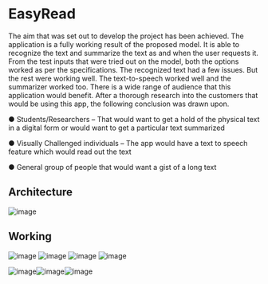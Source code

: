 # EasyRead
The aim that was set out to develop the project has been achieved. The application is a 
fully working result of the proposed model. It is able to recognize the text and 
summarize the text as and when the user requests it. 
From the test inputs that were tried out on the model, both the options worked as per 
the specifications. The recognized text had a few issues. But the rest were working 
well. The text-to-speech worked well and the summarizer worked too.
There is a wide range of audience that this application would benefit. After a thorough 
research into the customers that would be using this app, the following conclusion was 
drawn upon. 

● Students/Researchers – That would want to get a hold of the physical text in a 
digital form or would want to get a particular text summarized

● Visually Challenged individuals – The app would have a text to speech feature 
which would read out the text

● General group of people that would want a gist of a long text

## Architecture
![image](https://github.com/AllenSaldanha/EasyRead/assets/59787061/c1f9267a-f023-4ca4-81ce-f099234f57d6)

## Working
![image](https://github.com/AllenSaldanha/EasyRead/assets/59787061/e8997c3f-c73e-4708-b001-f237dc183aa7) ![image](https://github.com/AllenSaldanha/EasyRead/assets/59787061/1abe08fb-dd81-4f06-8b59-54ac299b8839) ![image](https://github.com/AllenSaldanha/EasyRead/assets/59787061/7cf60eca-dd10-44d7-94b4-81a897bc734b) ![image](https://github.com/AllenSaldanha/EasyRead/assets/59787061/604b7228-881f-432b-b701-a4fe6970bbea) 

![image](https://github.com/AllenSaldanha/EasyRead/assets/59787061/1dc55fe1-59c1-408c-859b-094dc821e210)![image](https://github.com/AllenSaldanha/EasyRead/assets/59787061/2e05c501-d717-4368-8744-9035627a65a8)![image](https://github.com/AllenSaldanha/EasyRead/assets/59787061/76c7f6ea-92fe-463c-9009-b88b101eb8e0) 







